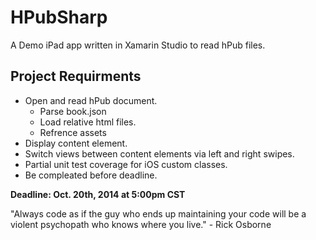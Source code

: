 HPubSharp
=========

A Demo iPad app written in Xamarin Studio to read hPub files. 

Project Requirments
-------------------

- Open and read hPub document.
  - Parse book.json
  - Load relative html files.
  - Refrence assets
- Display content element.
- Switch views between content elements via left and right swipes.
- Partial unit test coverage for iOS custom classes.
- Be compleated before deadline.

**Deadline: Oct. 20th, 2014 at 5:00pm CST**

  "Always code as if the guy who ends up maintaining your code will be a violent psychopath who knows where you live." - Rick  Osborne
